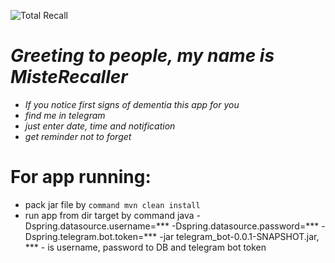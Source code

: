 ![Total Recall](https://mixnews.lv/wp-content/uploads/2022/07/1/2022-07-01-mixnews-fakkhvcilkjx.jpg)
# ***Greeting to people, my name is MisteRecaller***
* *If you notice first signs of dementia this app for you*
* *find me in telegram*
* *just enter date, time and notification*
* *get reminder not to forget*

# For app running:
- pack jar file by ```command mvn clean install```
- run app from dir target by command java -Dspring.datasource.username=*** -Dspring.datasource.password=*** -Dspring.telegram.bot.token=*** -jar telegram_bot-0.0.1-SNAPSHOT.jar, *** - is username, password to DB and telegram bot token
